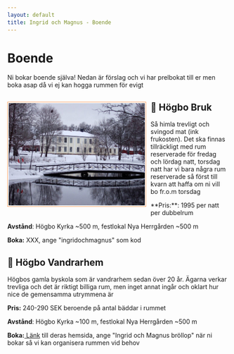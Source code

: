 ```yaml
---
layout: default
title: Ingrid och Magnus - Boende
---
```


<h1> Boende </h1>

Ni bokar boende själva! Nedan är förslag och vi har prelbokat till er men boka asap då vi ej kan hogga rummen för evigt

<div>
<img src="./images/hba2.jpg" alt="Ingrid och Magnus Photo"
     style="float:left; width:310px; margin-right: 10px; margin-bottom: 10px;
     border: 1px solid #ff9c5b; padding: 2px">
<h2> 🏰 Högbo Bruk </h2>

Så himla trevligt och svingod mat (ink frukosten). Det ska finnas tillräckligt med rum reserverade för fredag och lördag natt, torsdag natt har vi bara några rum reserverade så först till kvarn att haffa om ni vill bo fr.o.m torsdag

</div>
**Pris:**: 1995 per natt per dubbelrum

**Avstånd**: Högbo Kyrka ~500 m, festlokal Nya Herrgården ~500 m

**Boka:** XXX, ange "ingridochmagnus" som kod

<h2> 🏫 Högbo Vandrarhem </h2>

Högbos gamla byskola som är vandrarhem sedan över 20 år. Ägarna verkar trevliga och det är riktigt billiga rum, men inget annat ingår och oklart hur nice de gemensamma utrymmena är

**Pris:** 240-290 SEK beroende på antal bäddar i rummet

**Avstånd**: Högbo Kyrka ~100 m, festlokal Nya Herrgården ~500 m

**Boka:**<a target="_blank" href="https://www.hogbovandrarhem.com/"> Länk</a> till deras hemsida, ange "Ingrid och Magnus bröllop" när ni bokar så vi kan organisera rummen vid behov
